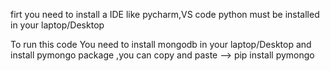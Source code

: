 firt you need to install a IDE like pycharm,VS code 
python must be installed in your laptop/Desktop

To run this code
You need to install mongodb in your laptop/Desktop
and install pymongo package ,you can copy and paste --> pip install pymongo




